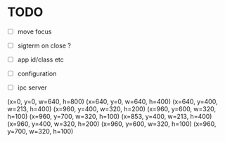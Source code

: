 # TODO


- [ ] move focus
- [ ] sigterm on close ? 
- [ ] app id/class etc
- [ ] configuration
- [ ] ipc server


(x=0, y=0, w=640, h=800)
(x=640, y=0, w=640, h=400)
(x=640, y=400, w=213, h=400)
(x=960, y=400, w=320, h=200)
(x=960, y=600, w=320, h=100)
(x=960, y=700, w=320, h=100)
(x=853, y=400, w=213, h=400)
(x=960, y=400, w=320, h=200)
(x=960, y=600, w=320, h=100)
(x=960, y=700, w=320, h=100)